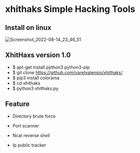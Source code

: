 # xhithaks Simple Hacking Tools

## Install on linux

![Screenshot_2022-08-14_23_46_51](https://user-images.githubusercontent.com/105418279/184573838-3573b628-b3ae-4819-ad54-6aa35d9a72ab.png)

## XhitHaxs version 1.0


- $ apt-get install python3 python3-pip
- $ git clone https://github.com/varelvalensio/xhithaks/
- $ pip3 install colorama
- $ cd xhithaks
- $ python3 xhithaks.py

## Feature 

- Directory brute force

- Port scanner

- Ncat reverse shell

- Ip public tracker
